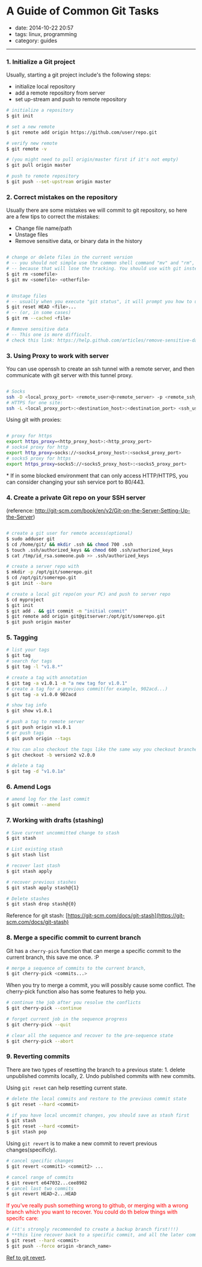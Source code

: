 # A Guide of Common Git Tasks

- date: 2014-10-22 20:57
- tags: linux, programming
- category: guides
------------------------------

### 1. Initialize a Git project

Usually, starting a git project include's the following steps:

 * initialize local repository
 * add a remote repository from server
 * set up-stream and push to remote repository

```bash
# initialize a repository
$ git init

# set a new remote
$ git remote add origin https://github.com/user/repo.git

# verify new remote
$ git remote -v

# (you might need to pull origin/master first if it's not empty)
$ git pull origin master

# push to remote repository
$ git push --set-upstream origin master

```


### 2. Correct mistakes on the repository

Usually there are some mistakes we will commit to git repository, so here are a few tips to correct the mistakes:

 * Change file name/path
 * Unstage files
 * Remove sensitive data, or binary data in the history 

```bash

# change or delete files in the current version
# -- you should not simple use the common shell command "mv" and "rm", 
# -- because that will lose the tracking. You should use with git instead
$ git rm <somefile>
$ git mv <somefile> <otherfile>


# Unstage files
# -- usually when you execute "git status", it will prompt you how to unstage files (e.g. '(use "git reset HEAD <file>..." to unstage)')
$ git reset HEAD <file>...
# -- (or, in some cases)
$ git rm --cached <file>

# Remove sensitive data
# -- This one is more difficult. 
# check this link: https://help.github.com/articles/remove-sensitive-data/

```

### 3. Using Proxy to work with server

You can use openssh to create an ssh tunnel with a remote server, and then communicate with git server with this tunnel proxy.

```bash

# Socks
ssh -D <local_proxy_port> <remote_user>@<remote_server> -p <remote_ssh_port>
# HTTPS for one site:
ssh -L <local_proxy_port>:<destination_host>:<destination_port> <ssh_user>@<ssh_server> -p <ssh_port>

```

Using git with proxies:

```bash

# proxy for https
export https_proxy=<http_proxy_host>:<http_proxy_port>
# socks4 proxy for http
export http_proxy=socks://<socks4_proxy_host>:<socks4_proxy_port>
# socks5 proxy for https
export https_proxy=socks5://<socks5_proxy_host>:<socks5_proxy_port>

```

\* If in some blocked environment that can only access HTTP/HTTPS, you can consider changing your ssh service port to 80/443.

### 4. Create a private Git repo on your SSH server

(reference: http://git-scm.com/book/en/v2/Git-on-the-Server-Setting-Up-the-Server)

```bash

# create a git user for remote access(optional)
$ sudo adduser git
$ cd /home/git/ && mkdir .ssh && chmod 700 .ssh
$ touch .ssh/authorized_keys && chmod 600 .ssh/authorized_keys
$ cat /tmp/id_rsa.someone.pub >> .ssh/authorized_keys

# create a server repo with 
$ mkdir -p /opt/git/somerepo.git
$ cd /opt/git/somerepo.git
$ git init --bare

# create a local git repo(on your PC) and push to server repo
$ cd myproject
$ git init
$ git add . && git commit -m "initial commit"
$ git remote add origin git@gitserver:/opt/git/somerepo.git
$ git push origin master

```

### 5. Tagging

```bash
# list your tags
$ git tag
# search for tags
$ git tag -l "v1.8.*"

# create a tag with annotation
$ git tag -a v1.0.1 -m "a new tag for v1.0.1"
# create a tag for a previous commit(for example, 902acd...)
$ git tag -a v1.0.0 902acd

# show tag info
$ git show v1.0.1

# push a tag to remote server
$ git push origin v1.0.1
# or push tags
$ git push origin --tags 

# You can also checkout the tags like the same way you checkout branches
$ git checkout -b version2 v2.0.0

# delete a tag
$ git tag -d "v1.0.1a"

```

### 6. Amend Logs

```bash
# amend log for the last commit
$ git commit --amend

```

### 7. Working with drafts (stashing)



```bash
# Save current uncommitted change to stash
$ git stash

# List existing stash
$ git stash list

# recover last stash
$ git stash apply

# recover previous stashes
$ git stash apply stash@{1}

# Delete stashes
$ git stash drop stash@{0}

```

Reference for git stash: [https://git-scm.com/docs/git-stash](https://git-scm.com/docs/git-stash)


### 8. Merge a specific commit to current branch

Git has a ```cherry-pick``` function that can merge a specific commit to the current branch, this save me once. :P

```bash
# merge a sequence of commits to the current branch, 
$ git cherry-pick <commits...>
```

When you try to merge a commit, you will possibly cause some conflict. The cherry-pick function also has some features to help you.

```bash
# continue the job after you resolve the conflicts
$ git cherry-pick --continue

# forget current job in the sequence progress
$ git cherry-pick --quit

# clear all the sequence and recover to the pre-sequence state
$ git cherry-pick --abort
```

### 9. Reverting commits

There are two types of resetting the branch to a previous state: 1. delete unpublished commits locally, 2. Undo published commits with new commits.

Using ```git reset``` can help resetting current state.

```bash
# delete the local commits and restore to the previous commit state
$ git reset --hard <commit>

# if you have local uncommit changes, you should save as stash first
$ git stash
$ git reset --hard <commit>
$ git stash pop
```

Using ```git revert``` is to make a new commit to revert previous changes(specificly).

```bash
# cancel specific changes
$ git revert <commit1> <commit2> ...

# cancel range of commits
$ git revert e647032...cee8902
# cancel last two commits
$ git revert HEAD~2...HEAD


```

<font color="red">If you've really push something wrong to github, or merging with a wrong branch which you want to recover. You could do th below things with specifc care:</font>

```bash
# (it's strongly recommended to create a backup branch first!!!)
# **this line recover back to a specific commit, and all the later commits will be lost!!!
$ git reset --hard <commit>
$ git push --force origin <branch_name>
```

[Ref to git revert](http://stackoverflow.com/questions/4114095/how-to-revert-git-repository-to-a-previous-commit).


